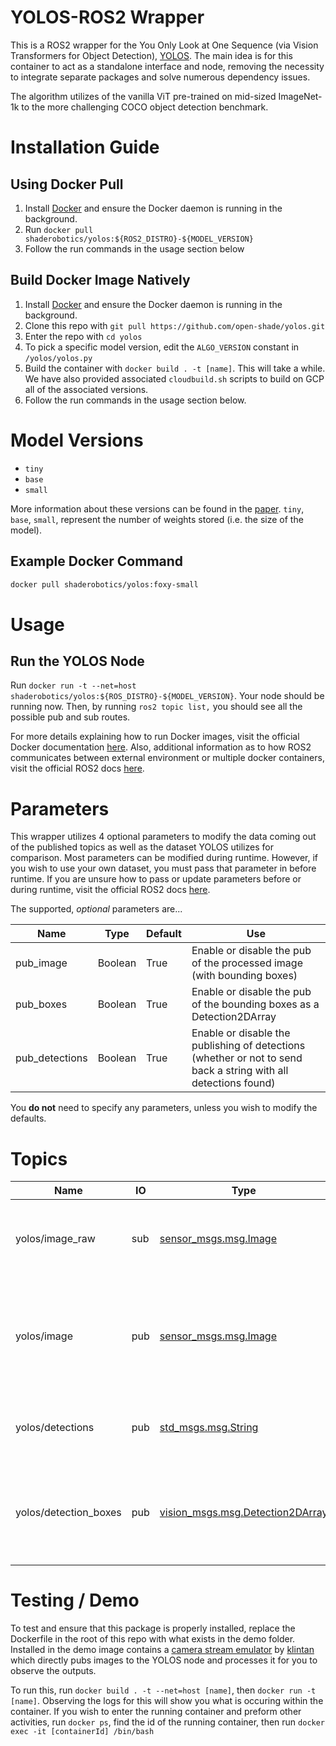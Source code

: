 # YOLOS-ROS2 Wrapper

This is a ROS2 wrapper for the You Only Look at One Sequence (via Vision Transformers for Object Detection), [YOLOS](https://github.com/hustvl/YOLOS). The main idea is for this container to act as a standalone interface and node, removing the necessity to integrate separate packages and solve numerous dependency issues.

The algorithm utilizes of the vanilla ViT pre-trained on mid-sized ImageNet-1k to the more challenging COCO object detection benchmark.

# Installation Guide


## Using Docker Pull
1. Install [Docker](https://www.docker.com/) and ensure the Docker daemon is running in the background.
2. Run ```docker pull shaderobotics/yolos:${ROS2_DISTRO}-${MODEL_VERSION}```
3. Follow the run commands in the usage section below

## Build Docker Image Natively
1. Install [Docker](https://www.docker.com/) and ensure the Docker daemon is running in the background.
2. Clone this repo with ```git pull https://github.com/open-shade/yolos.git```
3. Enter the repo with ```cd yolos```
4. To pick a specific model version, edit the `ALGO_VERSION` constant in `/yolos/yolos.py`
5. Build the container with ```docker build . -t [name]```. This will take a while. We have also provided associated `cloudbuild.sh` scripts to build on GCP all of the associated versions.
6. Follow the run commands in the usage section below.

# Model Versions

* ```tiny```
* ```base```
* ```small```

More information about these versions can be found in the [paper](https://arxiv.org/abs/2106.00666). `tiny`, `base`, `small`, represent the number of weights stored (i.e. the size of the model).

## Example Docker Command

```bash
docker pull shaderobotics/yolos:foxy-small
```

# Usage
## Run the YOLOS Node 
Run ```docker run -t --net=host shaderobotics/yolos:${ROS_DISTRO}-${MODEL_VERSION}```. Your node should be running now. Then, by running ```ros2 topic list,``` you should see all the possible pub and sub routes.

For more details explaining how to run Docker images, visit the official Docker documentation [here](https://docs.docker.com/engine/reference/run/). Also, additional information as to how ROS2 communicates between external environment or multiple docker containers, visit the official ROS2 docs [here](https://docs.ros.org/en/foxy/How-To-Guides/Run-2-nodes-in-single-or-separate-docker-containers.html#). 

# Parameters
This wrapper utilizes 4 optional parameters to modify the data coming out of the published topics as well as the dataset YOLOS utilizes for comparison. Most parameters can be modified during runtime. However, if you wish to use your own dataset, you must pass that parameter in before runtime. If you are unsure how to pass or update parameters before or during runtime, visit the official ROS2 docs [here](https://docs.ros.org/en/foxy/Concepts/About-ROS-2-Parameters.html?highlight=parameters#setting-initial-parameter-values-when-running-a-node).

The supported, *optional* parameters are...

| Name        | Type    | Default | Use                                                                 |
|-------------|---------|---------|---------------------------------------------------------------------|
| pub_image   | Boolean | True   | Enable or disable the pub of the processed image (with bounding boxes)                |
| pub_boxes    | Boolean | True   | Enable or disable the pub of the bounding boxes as a Detection2DArray           |
| pub_detections   | Boolean | True    | Enable or disable the publishing of detections (whether or not to send back a string with all detections found)   |    

You __do not__ need to specify any parameters, unless you wish to modify the defaults.

# Topics

| Name                   | IO  | Type                             | Use                                                               |
|------------------------|-----|----------------------------------|-------------------------------------------------------------------|
| yolos/image_raw       | sub | [sensor_msgs.msg.Image](http://docs.ros.org/en/noetic/api/sensor_msgs/html/msg/Image.html)            | Takes the raw camera output to be processed                       |
 | yolos/image           | pub | [sensor_msgs.msg.Image](http://docs.ros.org/en/noetic/api/sensor_msgs/html/msg/Image.html)            | Outputs the processed image with bounding boxes drawn on the image |
| yolos/detections            | pub | [std_msgs.msg.String](http://docs.ros.org/en/api/std_msgs/html/msg/String.html)              | Outputs all detected classes in the image |
| yolos/detection_boxes | pub | [vision_msgs.msg.Detection2DArray](http://docs.ros.org/en/lunar/api/vision_msgs/html/msg/Detection2DArray.html) | Outputs the detected bounding box location in a unified format    |

# Testing / Demo
To test and ensure that this package is properly installed, replace the Dockerfile in the root of this repo with what exists in the demo folder. Installed in the demo image contains a [camera stream emulator](https://github.com/klintan/ros2_video_streamer) by [klintan](https://github.com/klintan) which directly pubs images to the YOLOS node and processes it for you to observe the outputs.

To run this, run ```docker build . -t --net=host [name]```, then ```docker run -t [name]```. Observing the logs for this will show you what is occuring within the container. If you wish to enter the running container and preform other activities, run ```docker ps```, find the id of the running container, then run ```docker exec -it [containerId] /bin/bash```